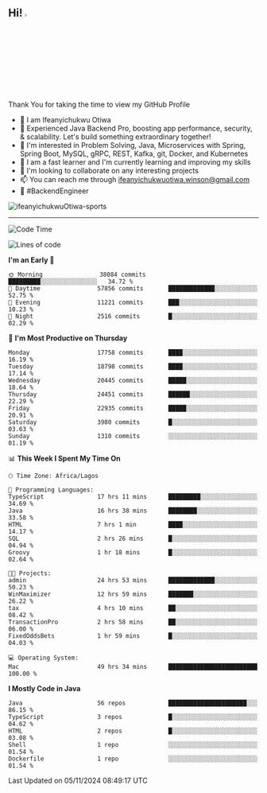 <!-- BLOG-POST-LIST:START --><!-- BLOG-POST-LIST:END -->

## Hi! <img src="https://media.giphy.com/media/hvRJCLFzcasrR4ia7z/giphy.gif" width="4%"> 

Thank You for taking the time to view my GitHub Profile

- 👋 I am Ifeanyichukwu Otiwa
- 🚀 Experienced Java Backend Pro, boosting app performance, security, & scalability. Let's build something extraordinary together!
- 👀 I'm interested in Problem Solving, Java, Microservices with Spring, Spring Boot, MySQL, gRPC, REST, Kafka, git, Docker, and Kubernetes
- 🌱 I am a fast learner and I'm currently learning and improving my skills
- 💞️ I'm looking to collaborate on any interesting projects
- 📫 You can reach me through ifeanyichukwuotiwa.winson@gmail.com
- 🚀 #BackendEngineer

<p align="left" marginTop="10px"> <img src="https://komarev.com/ghpvc/?username=ifeanyichukwuOtiwa-sports&label=Profile%20views&color=0e75b6&style=for-the-badge" alt="ifeanyichukwuOtiwa-sports" /> </p>

***

<!--START_SECTION:waka-->
![Code Time](http://img.shields.io/badge/Code%20Time-3%2C092%20hrs%2023%20mins-blue)

![Lines of code](https://img.shields.io/badge/From%20Hello%20World%20I%27ve%20Written-27.3%20million%20lines%20of%20code-blue)

**I'm an Early 🐤** 

```text
🌞 Morning                38084 commits       █████████░░░░░░░░░░░░░░░░   34.72 % 
🌆 Daytime                57856 commits       █████████████░░░░░░░░░░░░   52.75 % 
🌃 Evening                11221 commits       ███░░░░░░░░░░░░░░░░░░░░░░   10.23 % 
🌙 Night                  2516 commits        █░░░░░░░░░░░░░░░░░░░░░░░░   02.29 % 
```
📅 **I'm Most Productive on Thursday** 

```text
Monday                   17758 commits       ████░░░░░░░░░░░░░░░░░░░░░   16.19 % 
Tuesday                  18798 commits       ████░░░░░░░░░░░░░░░░░░░░░   17.14 % 
Wednesday                20445 commits       █████░░░░░░░░░░░░░░░░░░░░   18.64 % 
Thursday                 24451 commits       ██████░░░░░░░░░░░░░░░░░░░   22.29 % 
Friday                   22935 commits       █████░░░░░░░░░░░░░░░░░░░░   20.91 % 
Saturday                 3980 commits        █░░░░░░░░░░░░░░░░░░░░░░░░   03.63 % 
Sunday                   1310 commits        ░░░░░░░░░░░░░░░░░░░░░░░░░   01.19 % 
```


📊 **This Week I Spent My Time On** 

```text
🕑︎ Time Zone: Africa/Lagos

💬 Programming Languages: 
TypeScript               17 hrs 11 mins      █████████░░░░░░░░░░░░░░░░   34.69 % 
Java                     16 hrs 38 mins      ████████░░░░░░░░░░░░░░░░░   33.58 % 
HTML                     7 hrs 1 min         ████░░░░░░░░░░░░░░░░░░░░░   14.17 % 
SQL                      2 hrs 26 mins       █░░░░░░░░░░░░░░░░░░░░░░░░   04.94 % 
Groovy                   1 hr 18 mins        █░░░░░░░░░░░░░░░░░░░░░░░░   02.64 % 

🐱‍💻 Projects: 
admin                    24 hrs 53 mins      █████████████░░░░░░░░░░░░   50.23 % 
WinMaximizer             12 hrs 59 mins      ███████░░░░░░░░░░░░░░░░░░   26.22 % 
tax                      4 hrs 10 mins       ██░░░░░░░░░░░░░░░░░░░░░░░   08.42 % 
TransactionPro           2 hrs 58 mins       ██░░░░░░░░░░░░░░░░░░░░░░░   06.00 % 
FixedOddsBets            1 hr 59 mins        █░░░░░░░░░░░░░░░░░░░░░░░░   04.03 % 

💻 Operating System: 
Mac                      49 hrs 34 mins      █████████████████████████   100.00 % 
```

**I Mostly Code in Java** 

```text
Java                     56 repos            ██████████████████████░░░   86.15 % 
TypeScript               3 repos             █░░░░░░░░░░░░░░░░░░░░░░░░   04.62 % 
HTML                     2 repos             █░░░░░░░░░░░░░░░░░░░░░░░░   03.08 % 
Shell                    1 repo              ░░░░░░░░░░░░░░░░░░░░░░░░░   01.54 % 
Dockerfile               1 repo              ░░░░░░░░░░░░░░░░░░░░░░░░░   01.54 % 
```




 Last Updated on 05/11/2024 08:49:17 UTC
<!--END_SECTION:waka-->

<!--
<p align="center">
![trophy](https://github-profile-trophy.vercel.app/?username=ifeanyichukwuOtiwa-sports&theme=onedark) (https://github.com/ryo-ma/github-profile-trophy)
</p>
-->

<!---
ifeanyi-otiwa/ifeanyi-otiwa is a ✨ special ✨ repository because its `README.md` (this file) appears on your GitHub profile.
You can click the Preview link to take a look at your changes.
--->
